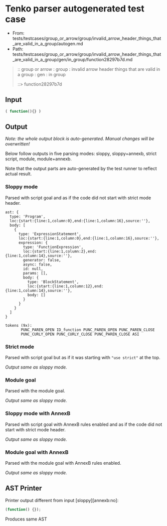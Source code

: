 # Tenko parser autogenerated test case

- From: tests/testcases/group_or_arrow/group/invalid_arrow_header_things_that_are_valid_in_a_group/autogen.md
- Path: tests/testcases/group_or_arrow/group/invalid_arrow_header_things_that_are_valid_in_a_group/gen/in_group/function28297b7d.md

> :: group or arrow : group : invalid arrow header things that are valid in a group : gen : in group
>
> ::> function28297b7d

## Input


`````js
( function(){} )
`````

## Output

_Note: the whole output block is auto-generated. Manual changes will be overwritten!_

Below follow outputs in five parsing modes: sloppy, sloppy+annexb, strict script, module, module+annexb.

Note that the output parts are auto-generated by the test runner to reflect actual result.

### Sloppy mode

Parsed with script goal and as if the code did not start with strict mode header.

`````
ast: {
  type: 'Program',
  loc:{start:{line:1,column:0},end:{line:1,column:16},source:''},
  body: [
    {
      type: 'ExpressionStatement',
      loc:{start:{line:1,column:0},end:{line:1,column:16},source:''},
      expression: {
        type: 'FunctionExpression',
        loc:{start:{line:1,column:2},end:{line:1,column:14},source:''},
        generator: false,
        async: false,
        id: null,
        params: [],
        body: {
          type: 'BlockStatement',
          loc:{start:{line:1,column:12},end:{line:1,column:14},source:''},
          body: []
        }
      }
    }
  ]
}

tokens (9x):
       PUNC_PAREN_OPEN ID_function PUNC_PAREN_OPEN PUNC_PAREN_CLOSE
       PUNC_CURLY_OPEN PUNC_CURLY_CLOSE PUNC_PAREN_CLOSE ASI
`````

### Strict mode

Parsed with script goal but as if it was starting with `"use strict"` at the top.

_Output same as sloppy mode._

### Module goal

Parsed with the module goal.

_Output same as sloppy mode._

### Sloppy mode with AnnexB

Parsed with script goal with AnnexB rules enabled and as if the code did not start with strict mode header.

_Output same as sloppy mode._

### Module goal with AnnexB

Parsed with the module goal with AnnexB rules enabled.

_Output same as sloppy mode._

## AST Printer

Printer output different from input [sloppy][annexb:no]:

````js
(function() {});
````

Produces same AST
